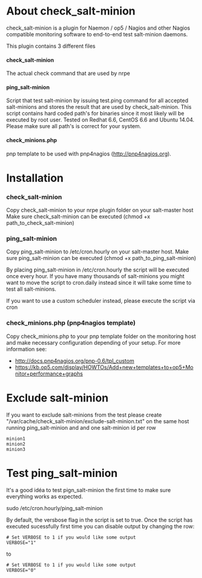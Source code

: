 # About check_salt-minion
check_salt-minion is a plugin for Naemon / op5 / Nagios and other Nagios compatible monitoring software to
end-to-end test salt-minion daemons.

This plugin contains 3 different files
#### check_salt-minion
The actual check command that are used by nrpe

#### ping_salt-minion
Script that test salt-minion by issuing test.ping command for all accepted salt-minions and stores the result that are used by check_salt-minion. This script contains hard coded path's for binaries since it most likely will be executed by root user.
Tested on Redhat 6.6, CentOS 6.6 and Ubuntu 14.04. Please make sure all path's is correct for your system.

#### check_minions.php
pnp template to be used with pnp4nagios (http://pnp4nagios.org).

# Installation
### check_salt-minion
Copy check_salt-minion to your nrpe plugin folder on your salt-master host
Make sure check_salt-minion can be executed (chmod +x path_to_check_salt-minion)

### ping_salt-minion
Copy ping_salt-minion to /etc/cron.hourly on your salt-master host. 
Make sure ping_salt-minion can be executed (chmod +x path_to_ping_salt-minion)

By placing ping_salt-minion in /etc/cron.hourly the script will be executed once every hour. If you have many thousands of salt-minions you might want to move the script to cron.daily instead since it will take some time to test all salt-minions.

If you want to use a custom scheduler instead, please execute the script via cron

### check_minions.php (pnp4nagios template)
Copy check_minions.php to your pnp template folder on the monitoring host and make necessary configuration depending of your setup. For more information see:
- http://docs.pnp4nagios.org/pnp-0.6/tpl_custom
- https://kb.op5.com/display/HOWTOs/Add+new+templates+to+op5+Monitor+performance+graphs

# Exclude salt-minion
If you want to exclude salt-minions from the test please create "/var/cache/check_salt-minion/exclude-salt-minion.txt" on the same host running ping_salt-minion and and one salt-minion id per row
```
minion1
minion2
minion3
```
# Test ping_salt-minion
It's a good idéa to test pign_salt-minion the first time to make sure everything works as expected.

sudo /etc/cron.hourly/ping_salt-minion

By default, the versbose flag in the script is set to true. Once the script has executed sucessfully first time you can disable output by changing the row:
```
# Set VERBOSE to 1 if you would like some output
VERBOSE="1"
```
to
```
# Set VERBOSE to 1 if you would like some output
VERBOSE="0"
```
